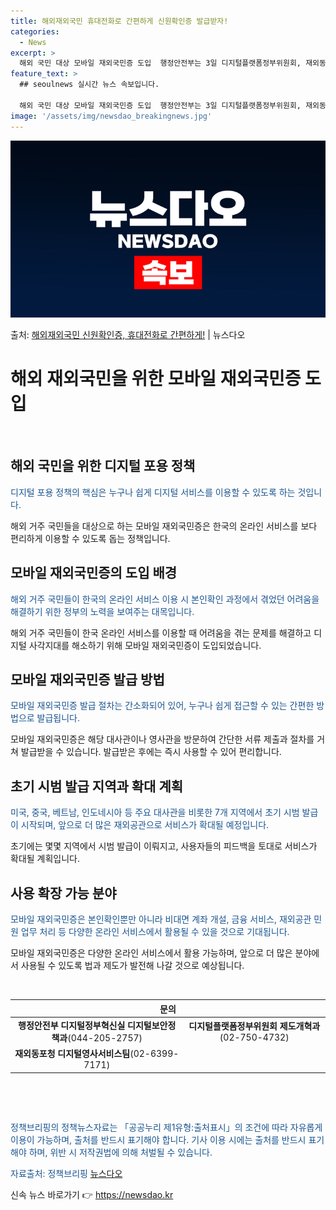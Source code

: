 ```yaml
---
title: 해외재외국민 휴대전화로 간편하게 신원확인증 발급받자!
categories:
  - News
excerpt: >
  해외 국민 대상 모바일 재외국민증 도입  행정안전부는 3일 디지털플랫폼정부위원회, 재외동포청과 협업해 해외 …
feature_text: >
  ## seoulnews 실시간 뉴스 속보입니다.

  해외 국민 대상 모바일 재외국민증 도입  행정안전부는 3일 디지털플랫폼정부위원회, 재외동포청과 협업해 해외 …
image: '/assets/img/newsdao_breakingnews.jpg'
---
```


![뉴스다오 속보](/assets/img/newsdao_breakingnews.jpg)

<p>출처: <a href="https://newsdao.kr/4577" rel="dofollow">해외재외국민 신원확인증, 휴대전화로 간편하게!</a> | 뉴스다오</p>

<h1>해외 재외국민을 위한 모바일 재외국민증 도입</h1>

<p data-ke-size="size16">&nbsp;</p>

<h2 data-ke-size="size26">해외 국민을 위한 디지털 포용 정책</h2>

<p><span style="color: #1a5490;">디지털 포용 정책의 핵심은 누구나 쉽게 디지털 서비스를 이용할 수 있도록 하는 것입니다.</span></p>

해외 거주 국민들을 대상으로 하는 모바일 재외국민증은 한국의 온라인 서비스를 보다 편리하게 이용할 수 있도록 돕는 정책입니다.

<h2 data-ke-size="size26">모바일 재외국민증의 도입 배경</h2>

<p><span style="color: #1a5490;">해외 거주 국민들이 한국의 온라인 서비스 이용 시 본인확인 과정에서 겪었던 어려움을 해결하기 위한 정부의 노력을 보여주는 대목입니다.</span></p>

해외 거주 국민들이 한국 온라인 서비스를 이용할 때 어려움을 겪는 문제를 해결하고 디지털 사각지대를 해소하기 위해 모바일 재외국민증이 도입되었습니다.

<h2 data-ke-size="size26">모바일 재외국민증 발급 방법</h2>

<p><span style="color: #1a5490;">모바일 재외국민증 발급 절차는 간소화되어 있어, 누구나 쉽게 접근할 수 있는 간편한 방법으로 발급됩니다.</span></p>

모바일 재외국민증은 해당 대사관이나 영사관을 방문하여 간단한 서류 제출과 절차를 거쳐 발급받을 수 있습니다. 발급받은 후에는 즉시 사용할 수 있어 편리합니다.

<h2 data-ke-size="size26">초기 시범 발급 지역과 확대 계획</h2>

<p><span style="color: #1a5490;">미국, 중국, 베트남, 인도네시아 등 주요 대사관을 비롯한 7개 지역에서 초기 시범 발급이 시작되며, 앞으로 더 많은 재외공관으로 서비스가 확대될 예정입니다.</span></p>

초기에는 몇몇 지역에서 시범 발급이 이뤄지고, 사용자들의 피드백을 토대로 서비스가 확대될 계획입니다.

<h2 data-ke-size="size26">사용 확장 가능 분야</h2>

<p><span style="color: #1a5490;">모바일 재외국민증은 본인확인뿐만 아니라 비대면 계좌 개설, 금융 서비스, 재외공관 민원 업무 처리 등 다양한 온라인 서비스에서 활용될 수 있을 것으로 기대됩니다.</span></p>

모바일 재외국민증은 다양한 온라인 서비스에서 활용 가능하며, 앞으로 더 많은 분야에서 사용될 수 있도록 법과 제도가 발전해 나갈 것으로 예상됩니다.

<p data-ke-size="size16">&nbsp;</p>

<table>
	<thead>
		<tr>
			<th colspan="2" style="text-align: center;">문의</th>
		</tr>
	</thead>
	<tbody>
		<tr>
			<td style="text-align: center; height: 17px;"><b>행정안전부 디지털정부혁신실 디지털보안정책과</b>(044-205-2757)</td>
			<td style="text-align: center; height: 17px;"><b>디지털플랫폼정부위원회 제도개혁과</b>(02-750-4732)</td>
		</tr>
		<tr>
			<td style="text-align: center; height: 17px;"><b>재외동포청 디지털영사서비스팀</b>(02-6399-7171)</td>
			<td style="text-align: center; height: 17px;"></td>
		</tr>
	</tbody>
</table>

<p data-ke-size="size16">&nbsp;</p>
<p data-ke-size="size16">&nbsp;</p>

<p><span style="color: #1a5490;">정책브리핑의 정책뉴스자료는 「공공누리 제1유형:출처표시」의 조건에 따라 자유롭게 이용이 가능하며, 출처를 반드시 표기해야 합니다. 기사 이용 시에는 출처를 반드시 표기해야 하며, 위반 시 저작권법에 의해 처벌될 수 있습니다.</span></p>
<p><span style="color: #1a5490;">자료출처: 정책브리핑 <a href="https://newsdao.kr/4577">뉴스다오</a></span></p> 

신속 뉴스 바로가기 👉 <a href="https://newsdao.kr" rel="dofollow">https://newsdao.kr</a>


